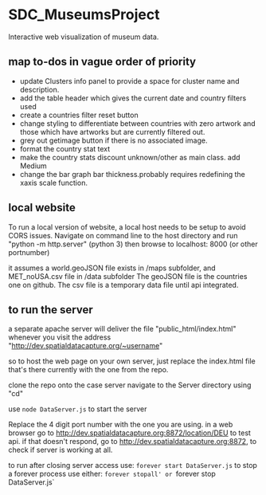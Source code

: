 # SDC_MuseumsProject
Interactive web visualization of museum data.

## map to-dos in vague order of priority
- update Clusters info panel to provide a space for cluster name and description. 
- add the table header which gives the current date and country filters used
- create a countries filter reset button
- change styling to differentiate between countries with zero artwork and those which have artworks but are currently filtered out.
- grey out getimage button if there is no associated image. 
- format the country stat text
- make the country stats discount unknown/other as main class. add Medium
- change the bar graph bar thickness.probably requires redefining the xaxis scale function.


## local website
To run a local version of website, a local host needs to be setup to avoid CORS issues. 
Navigate on command line to the host directory and run "python -m http.server" (python 3)
then browse to localhost: 8000 (or other portnumber)

it assumes a world.geoJSON file exists in /maps subfolder, and MET_noUSA.csv file in /data subfolder
The geoJSON file is the countries one on github. The csv file is a temporary data file until api integrated.

## to run the server

a separate apache server will deliver the file "public_html/index.html"  whenever you visit the address "http://dev.spatialdatacapture.org/~username"

so to host the web page on your own server, just replace the index.html file that's there currently with the one from the repo. 

clone the repo onto the case server
navigate to the Server directory using "cd"

use `node DataServer.js` to start the server


Replace the 4 digit port number with the one you are using. 
in a web browser go to http://dev.spatialdatacapture.org:8872/location/DEU to test api. 
if that doesn't respond, go to http://dev.spatialdatacapture.org:8872, to check if server is working at all. 

to run after closing server access use: `forever start DataServer.js`
to stop a forever process use either: `forever stopall' or `forever stop DataServer.js`




